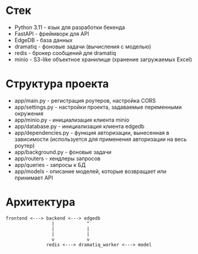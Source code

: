 # Стек
- Python 3.11 - язык для разработки бекенда
- FastAPI - фреймворк для API
- EdgeDB - база данных
- dramatiq - фоновые задачи (вычисления с моделью)
- redis - брокер сообщений для dramatiq
- minio - S3-like объектное хранилище (хранение загружаемых Excel)

# Структура проекта
- app/main.py - регистрация роутеров, настройка CORS
- app/settings.py - настройки проекта, задаваемые переменными окружения
- app/minio.py - инициализация клиента minio
- app/database.py - инициализация клиента edgedb
- app/dependencies.py - функция авторизации, вынесенная в зависимости (используется для применения авторизации на весь роутер)
- app/background.py - фоновые задачи
- app/routers - хендлеры запросов
- app/queries - запросы к БД
- app/models - описание моделей, которые возвращает или принимает API

# Архитектура
```
frontend <---> backend <---> edgedb
                 |            ^
                 |            |
                 |            |
                 v            v
               redis <---> dramatiq_worker <---> model
```